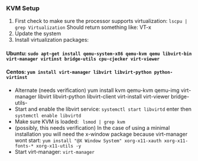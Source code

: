 ### KVM Setup
1. First check to make sure the processor supports virtualization: `lscpu | grep Virtualization`
Should return something like: VT-x
2. Update the system
3. Install virtualization packages:
#### Ubuntu: `sudo apt-get install qemu-system-x86 qemu-kvm qemu libvirt-bin virt-manager virtinst bridge-utils cpu-cjecker virt-viewer`
#### Centos: `yum install virt-manager libvirt libvirt-python python-virtinst`
- Alternate (needs verification) yum install kvm qemu-kvm qemu-img virt-manager libvirt libvirt-python libvirt-client virt-install virt-viewer bridge-utils-
- Start and enable the libvirt service: `systemctl start libvirtd` enter then `systemctl enable libvirtd`
- Make sure KVM is loaded: ` lsmod | grep kvm`
- (possibly, this needs verification) In the case of using a minimal installation you will need the x-window package because virt-manager wont start: `yum install "@X Window System" xorg-x11-xauth xorg-x11-fonts-* xorg-x11-utils -y`
- Start virt-manager: `virt-manager`

